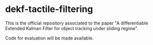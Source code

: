# dekf-tactile-filtering

This is the official repository associated to the paper "A differentiable Extended Kalman Filter for object tracking under sliding regime".

Code for evaluation will be made available.